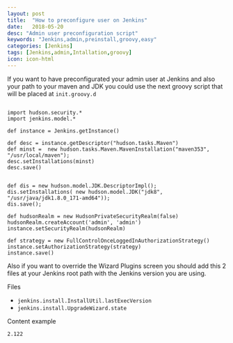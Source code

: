 ```yaml
---
layout: post
title:  "How to preconfigure user on Jenkins"
date:   2018-05-20
desc: "Admin user preconfiguration script"
keywords: "Jenkins,admin,preinstall,groovy,easy"
categories: [Jenkins]
tags: [Jenkins,admin,Intallation,groovy]
icon: icon-html
---
```


If you want to have preconfigurated your admin user at Jenkins and also your path to your maven and JDK you could use the next groovy script that will be placed at `init.groovy.d`

 
```

import hudson.security.*
import jenkins.model.*

def instance = Jenkins.getInstance()

def desc = instance.getDescriptor("hudson.tasks.Maven")
def minst =  new hudson.tasks.Maven.MavenInstallation("maven353", "/usr/local/maven");
desc.setInstallations(minst)
desc.save()


def dis = new hudson.model.JDK.DescriptorImpl();
dis.setInstallations( new hudson.model.JDK("jdk8", "/usr/java/jdk1.8.0_171-amd64"));
dis.save();

def hudsonRealm = new HudsonPrivateSecurityRealm(false)
hudsonRealm.createAccount('admin', 'admin')
instance.setSecurityRealm(hudsonRealm)

def strategy = new FullControlOnceLoggedInAuthorizationStrategy()
instance.setAuthorizationStrategy(strategy)
instance.save()

```

Also if you want to override the Wizard Plugins screen you should add this 2 files at your Jenkins root path with the Jenkins version you are using.

Files 
  * `jenkins.install.InstallUtil.lastExecVersion` 
  * `jenkins.install.UpgradeWizard.state`
  
 Content example
 ``` 
 2.122
 ```
